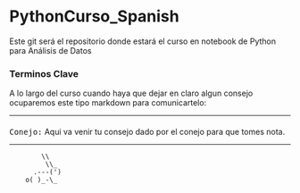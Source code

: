 # PythonCurso_Spanish
Este git será el repositorio donde estará el curso en notebook de Python para Análisis de Datos

<h3>Terminos Clave</h3>
A lo largo del curso cuando haya que dejar en claro algun consejo ocuparemos este tipo markdown para comunicartelo:



<hr/>
<div class="alert alert-success alertsuccess" style="margin-top: 20px">
<kbd>Conejo:</kbd> Aqui va venir tu consejo dado por el conejo para que tomes nota.
</div>
<hr/>
                                  
            \\
             \\_
          .---(')
        o( )_-\_


